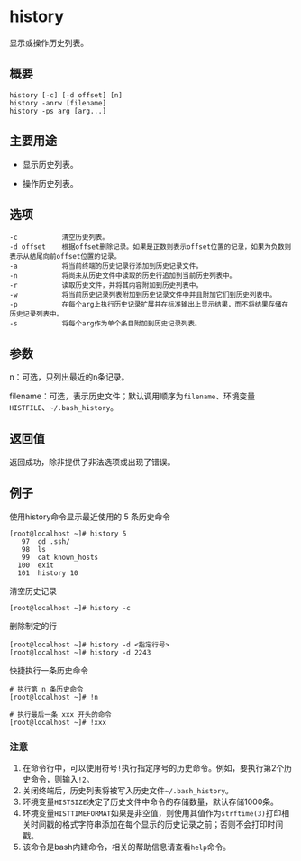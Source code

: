 history
===

显示或操作历史列表。

## 概要

```shell
history [-c] [-d offset] [n]
history -anrw [filename]
history -ps arg [arg...]
```

## 主要用途

- 显示历史列表。

- 操作历史列表。

## 选项

```shell
-c           清空历史列表。
-d offset    根据offset删除记录。如果是正数则表示offset位置的记录，如果为负数则表示从结尾向前offset位置的记录。
-a           将当前终端的历史记录行添加到历史记录文件。
-n           将尚未从历史文件中读取的历史行追加到当前历史列表中。
-r           读取历史文件，并将其内容附加到历史列表中。
-w           将当前历史记录列表附加到历史记录文件中并且附加它们到历史列表中。
-p           在每个arg上执行历史记录扩展并在标准输出上显示结果，而不将结果存储在历史记录列表中。
-s           将每个arg作为单个条目附加到历史记录列表。
```

## 参数

n：可选，只列出最近的n条记录。

filename：可选，表示历史文件；默认调用顺序为`filename`、环境变量`HISTFILE`、`~/.bash_history`。

## 返回值

返回成功，除非提供了非法选项或出现了错误。

## 例子

使用history命令显示最近使用的 5 条历史命令

```shell
[root@localhost ~]# history 5
   97  cd .ssh/
   98  ls
   99  cat known_hosts
  100  exit
  101  history 10
```

清空历史记录

```shell
[root@localhost ~]# history -c
```

删除制定的行

```shell
[root@localhost ~]# history -d <指定行号>
[root@localhost ~]# history -d 2243
```

快捷执行一条历史命令

```shell
# 执行第 n 条历史命令
[root@localhost ~]# !n

# 执行最后一条 xxx 开头的命令
[root@localhost ~]# !xxx
```


### 注意

1. 在命令行中，可以使用符号`!`执行指定序号的历史命令。例如，要执行第2个历史命令，则输入`!2`。
2. 关闭终端后，历史列表将被写入历史文件`~/.bash_history`。
3. 环境变量`HISTSIZE`决定了历史文件中命令的存储数量，默认存储1000条。
4. 环境变量`HISTTIMEFORMAT`如果是非空值，则使用其值作为`strftime(3)`打印相关时间戳的格式字符串添加在每个显示的历史记录之前；否则不会打印时间戳。
5. 该命令是bash内建命令，相关的帮助信息请查看`help`命令。



